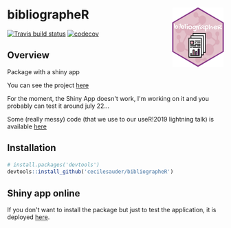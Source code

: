 # bibliographeR <img src='man/img/sticker_moyen.png' align="right" height="139" />

[![Travis build
status](https://travis-ci.com/cecilesauder/bibliographeR.svg?branch=master)](https://travis-ci.com/cecilesauder/bibliographeR)
[![codecov](https://codecov.io/gh/cecilesauder/bibliographeR/branch/master/graph/badge.svg)](https://codecov.io/gh/cecilesauder/bibliographeR)

## Overview

Package with a shiny app

You can see the project [here](https://github.com/propan2one/BibliographeR)

For the moment, the Shiny App doesn't work, I'm working on it and you probably can test it around july 22... 

Some (really messy) code (that we use to our useR!2019 lightning talk) is available [here](https://github.com/propan2one/BibliographeR/blob/master/results/bazar_bibliographeR/oyster_example.Rmd)




## Installation 

``` r
# install.packages('devtools')
devtools::install_github('cecilesauder/bibliographeR')
```

## Shiny app online

If you don't want to install the package but just to test the application, it is deployed [here](https://cecilesauder.shinyapps.io/bibliographer).
